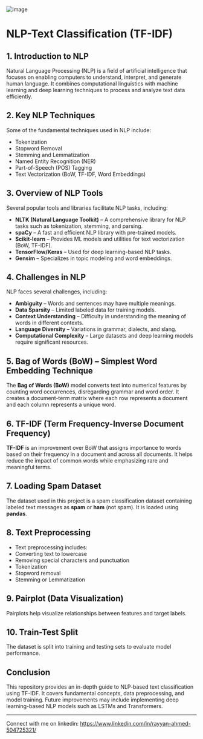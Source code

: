 ![image](https://github.com/user-attachments/assets/3b4fabf9-7f5c-40ef-bcdc-a7c10ecc91c2)

# NLP-Text Classification (TF-IDF)

## 1. Introduction to NLP
Natural Language Processing (NLP) is a field of artificial intelligence that focuses on enabling computers to understand, interpret, and generate human language. It combines computational linguistics with machine learning and deep learning techniques to process and analyze text data efficiently.

## 2. Key NLP Techniques
Some of the fundamental techniques used in NLP include:
- Tokenization
- Stopword Removal
- Stemming and Lemmatization
- Named Entity Recognition (NER)
- Part-of-Speech (POS) Tagging
- Text Vectorization (BoW, TF-IDF, Word Embeddings)

## 3. Overview of NLP Tools
Several popular tools and libraries facilitate NLP tasks, including:
- **NLTK (Natural Language Toolkit)** – A comprehensive library for NLP tasks such as tokenization, stemming, and parsing.
- **spaCy** – A fast and efficient NLP library with pre-trained models.
- **Scikit-learn** – Provides ML models and utilities for text vectorization (BoW, TF-IDF).
- **TensorFlow/Keras** – Used for deep learning-based NLP tasks.
- **Gensim** – Specializes in topic modeling and word embeddings.

## 4. Challenges in NLP
NLP faces several challenges, including:
- **Ambiguity** – Words and sentences may have multiple meanings.
- **Data Sparsity** – Limited labeled data for training models.
- **Context Understanding** – Difficulty in understanding the meaning of words in different contexts.
- **Language Diversity** – Variations in grammar, dialects, and slang.
- **Computational Complexity** – Large datasets and deep learning models require significant resources.

## 5. Bag of Words (BoW) – Simplest Word Embedding Technique
The **Bag of Words (BoW)** model converts text into numerical features by counting word occurrences, disregarding grammar and word order. It creates a document-term matrix where each row represents a document and each column represents a unique word.

## 6. TF-IDF (Term Frequency-Inverse Document Frequency)
**TF-IDF** is an improvement over BoW that assigns importance to words based on their frequency in a document and across all documents. It helps reduce the impact of common words while emphasizing rare and meaningful terms.

## 7. Loading Spam Dataset
The dataset used in this project is a spam classification dataset containing labeled text messages as **spam** or **ham** (not spam). It is loaded using **pandas**.

## 8. Text Preprocessing

- Text preprocessing includes:
- Converting text to lowercase
- Removing special characters and punctuation
- Tokenization
- Stopword removal
- Stemming or Lemmatization

## 9. Pairplot (Data Visualization)
Pairplots help visualize relationships between features and target labels.

## 10. Train-Test Split
The dataset is split into training and testing sets to evaluate model performance.

## Conclusion
This repository provides an in-depth guide to NLP-based text classification using TF-IDF. It covers fundamental concepts, data preprocessing, and model training. Future improvements may include implementing deep learning-based NLP models such as LSTMs and Transformers.

---

Connect with me on linkedin: https://www.linkedin.com/in/rayyan-ahmed-504725321/















